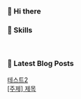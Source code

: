 ### 👋 Hi there 

### 💪 Skills

<p>
  <img alt="" src= "https://img.shields.io/badge/JavaScript-F7DF1E?style=flat-square&logo=JavaScript&logoColor=white"/> 
  <img alt="" src= "https://img.shields.io/badge/TypeScript-black?logo=typescript&logoColor=blue"/>
</p>

### 📕 Latest Blog Posts

<a href=https://codeblue25.tistory.com/2>테스트2</a><br /><a href=https://codeblue25.tistory.com/1>[주제] 제목</a><br />